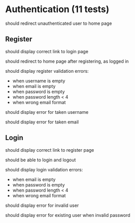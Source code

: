 # Authentication (11 tests)
should redirect unauthenticated user to home page

## Register
should display correct link to login page

should redirect to home page after registering, as logged in

should display register validation errors:
- when username is empty
- when email is empty
- when password is empty
- when password length < 4
- when wrong email format

should display error for taken username

should display error for taken email

## Login
should display correct link to register page

should be able to login and logout

should display login validation errors:
- when email is empty
- when password is empty
- when password length < 4
- when wrong email format

should display error for invalid user

should display error for existing user when invalid password